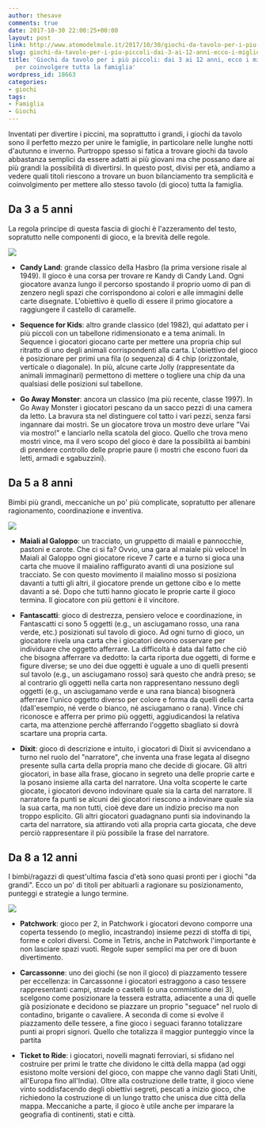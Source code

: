 ```yaml
---
author: thesave
comments: true
date: 2017-10-30 22:00:25+00:00
layout: post
link: http://www.atomodelmale.it/2017/10/30/giochi-da-tavolo-per-i-piu-piccoli-dai-3-ai-12-anni-ecco-i-migliori-titoli-per-coinvolgere-tutta-la-famiglia/
slug: giochi-da-tavolo-per-i-piu-piccoli-dai-3-ai-12-anni-ecco-i-migliori-titoli-per-coinvolgere-tutta-la-famiglia
title: 'Giochi da tavolo per i più piccoli: dai 3 ai 12 anni, ecco i migliori titoli
  per coinvolgere tutta la famiglia'
wordpress_id: 18663
categories:
- giochi
tags:
- Famiglia
- Giochi
---
```


Inventati per divertire i piccini, ma soprattutto i grandi, i giochi da tavolo sono il perfetto mezzo per unire le famiglie, in particolare nelle lunghe notti d'autunno e inverno. Purtroppo spesso si fatica a trovare giochi da tavolo abbastanza semplici da essere adatti ai più giovani ma che possano dare ai più grandi la possibilità di divertirsi. In questo post, divisi per età, andiamo a vedere quali titoli riescono a trovare un buon bilanciamento tra semplicità e coinvolgimento per mettere allo stesso tavolo (di gioco) tutta la famiglia.



## Da 3 a 5 anni



La regola principe di questa fascia di giochi è l'azzeramento del testo, sopratutto nelle componenti di gioco, e la brevità delle regole.

![](http://www.atomodelmale.it/wp-content/uploads/2017/10/E0B767C5-3E50-46DC-BD81-F9DB1560EC01-COLLAGE.jpg)





  * **Candy Land**: grande classico della Hasbro (la prima versione risale al 1949). Il gioco è una corsa per trovare re Kandy di Candy Land. Ogni giocatore avanza lungo il percorso spostando il proprio uomo di pan di zenzero negli spazi che corrispondono ai colori e alle immagini delle carte disegnate. L'obiettivo è quello di essere il primo giocatore a raggiungere il castello di caramelle.



  * **Sequence for Kids**: altro grande classico (del 1982), qui adattato per i più piccoli con un tabellone ridimensionato e a tema animali. In Sequence i giocatori giocano carte per mettere una propria chip sul ritratto di uno degli animali corrispondenti alla carta. L'obiettivo del gioco è posizionare per primi una fila (o sequenza) di 4 chip (orizzontale, verticale o diagonale). In più, alcune carte Jolly (rappresentate da animali immaginari) permettono di mettere o togliere una chip da una qualsiasi delle posizioni sul tabellone.



  * **Go Away Monster**: ancora un classico (ma più recente, classe 1997). In Go Away Monster i giocatori pescano da un sacco pezzi di una camera da letto. La bravura sta nel distinguere col tatto i vari pezzi, senza farsi ingannare dai mostri. Se un giocatore trova un mostro deve urlare "Vai via mostro!" e lanciarlo nella scatola del gioco. Quello che trova meno mostri vince, ma il vero scopo del gioco è dare la possibilità ai bambini di prendere controllo delle proprie paure (i mostri che escono fuori da letti, armadi e sgabuzzini).








## Da 5 a 8 anni





Bimbi più grandi, meccaniche un po' più complicate, sopratutto per allenare ragionamento, coordinazione e inventiva.

![](http://www.atomodelmale.it/wp-content/uploads/2017/10/1C4573DA-5CA6-4C08-8607-43E775DB5814-COLLAGE.jpg)





  * **Maiali al Galoppo**: un tracciato, un gruppetto di maiali e pannocchie, pastoni e carote. Che ci si fa? Ovvio, una gara al maiale più veloce! In Maiali al Galoppo ogni giocatore riceve 7 carte e a turno si gioca una carta che muove il maialino raffigurato avanti di una posizione sul tracciato. Se con questo movimento il maialino mosso si posiziona davanti a tutti gli altri, il giocatore prende un gettone cibo e lo mette davanti a sé. Dopo che tutti hanno giocato le proprie carte il gioco termina. Il giocatore con più gettoni è il vincitore.



  * **Fantascatti**: gioco di destrezza, pensiero veloce e coordinazione, in Fantascatti ci sono 5 oggetti (e.g., un asciugamano rosso, una rana verde, etc.) posizionati sul tavolo di gioco. Ad ogni turno di gioco, un giocatore rivela una carta che i giocatori devono osservare per individuare che oggetto afferrare. La difficoltà è data dal fatto che ciò che bisogna afferrare va dedotto: la carta riporta due oggetti, di forme e figure diverse; se uno dei due oggetti è uguale a uno di quelli presenti sul tavolo (e.g., un asciugamano rosso) sarà questo che andrà preso; se al contrario gli oggetti nella carta non rappresentano nessuno degli oggetti (e.g., un asciugamano verde e una rana bianca) bisognerà afferrare l'unico oggetto diverso per colore e forma da quelli della carta (dall'esempio, né verde o bianco, né asciugamano o rana). Vince chi riconosce e afferra per primo più oggetti, aggiudicandosi la relativa carta, ma attenzione perché afferrando l'oggetto sbagliato si dovrà scartare una propria carta.



  * **Dixit**: gioco di descrizione e intuito, i giocatori di Dixit si avvicendano a turno nel ruolo del "narratore", che inventa una frase legata al disegno presente sulla carta della propria mano che decide di giocare. Gli altri giocatori, in base alla frase, giocano in segreto una delle proprie carte e la posano insieme alla carta del narratore. Una volta scoperte le carte giocate, i giocatori devono indovinare quale sia la carta del narratore. Il narratore fa punti se alcuni dei giocatori riescono a indovinare quale sia la sua carta, ma non tutti, cioè deve dare un indizio preciso ma non troppo esplicito. Gli altri giocatori guadagnano punti sia indovinando la carta del narratore, sia attirando voti alla propria carta giocata, che deve perciò rappresentare il più possibile la frase del narratore.






## Da 8 a 12 anni





I bimbi/ragazzi di quest'ultima fascia d'età sono quasi pronti per i giochi "da grandi". Ecco un po' di titoli per abituarli a ragionare su posizionamento, punteggi e strategie a lungo termine.

![](http://www.atomodelmale.it/wp-content/uploads/2017/10/C7677D9D-5843-412A-9F20-330DB31422AE-COLLAGE.jpg)





  * **Patchwork**: gioco per 2, in Patchwork i giocatori devono comporre una coperta tessendo (o meglio, incastrando) insieme pezzi di stoffa di tipi, forme e colori diversi. Come in Tetris, anche in Patchwork l'importante è non lasciare spazi vuoti. Regole super semplici ma per ore di buon divertimento.



  * **Carcassonne**: uno dei giochi (se non il gioco) di piazzamento tessere per eccellenza: in Carcassonne i giocatori estraggono a caso tessere rappresentanti campi, strade o castelli (o una commistione dei 3), scelgono come posizionare la tessera estratta, adiacente a una di quelle già posizionate e decidono se piazzare un proprio "seguace" nel ruolo di contadino, brigante o cavaliere. A seconda di come si evolve il piazzamento delle tessere, a fine gioco i seguaci faranno totalizzare punti ai propri signori. Quello che totalizza il maggior punteggio vince la partita



  * **Ticket to Ride**: i giocatori, novelli magnati ferroviari, si sfidano nel costruire per primi le tratte che dividono le città della mappa (ad oggi esistono molte versioni del gioco, con mappe che vanno dagli Stati Uniti, all'Europa fino all'India). Oltre alla costruzione delle tratte, il gioco viene vinto soddisfacendo degli obiettivi segreti, pescati a inizio gioco, che richiedono la costruzione di un lungo tratto che unisca due città della mappa. Meccaniche a parte, il gioco è utile anche per imparare la geografia di continenti, stati e città.



